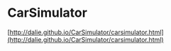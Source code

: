 #  CarSimulator

[http://dalie.github.io/CarSimulator/carsimulator.html](http://dalie.github.io/CarSimulator/carsimulator.html)
